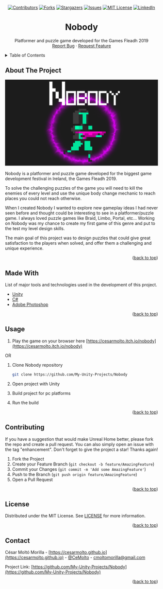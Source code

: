 <div id="top"></div>

<!-- PROJECT SHIELDS -->
<div align="center">

[![Contributors][contributors-shield]][contributors-url]
[![Forks][forks-shield]][forks-url]
[![Stargazers][stars-shield]][stars-url]
[![Issues][issues-shield]][issues-url]
[![MIT License][license-shield]][license-url]
[![LinkedIn][linkedin-shield]][linkedin-url]

</div>


<!-- PROJECT LOGO -->
<div align="center">

  <h1 align="center">Nobody</h1>

  <p align="center">
    Platformer and puzzle game developed for the Games Fleadh 2019
    <br />
    <a href="https://github.com/My-Unity-Projects/Nobody/issues">Report Bug</a>
    ·
    <a href="https://github.com/My-Unity-Projects/Nobody/issues">Request Feature</a>
  </p>
</div>


<!-- TABLE OF CONTENTS -->
<details>
  <summary>Table of Contents</summary>
  <ol>
    <li><a href="#about-the-project">About The Project</a></li>
    <li><a href="#made-with">Made With</a></li>
    <li><a href="#usage">Usage</a></li>
    <li><a href="#contributing">Contributing</a></li>
    <li><a href="#license">License</a></li>
    <li><a href="#contact">Contact</a></li>
  </ol>
</details>


<!-- ABOUT THE PROJECT -->
## About The Project

[![Product Name Screen Shot][product-cover]](https://github.com/My-Unity-Projects/Nobody)

Nobody is a platformer and puzzle game developed for the biggest game development festival 
in Ireland, the Games Fleadh 2019.

To solve the challenging puzzles of the game you will need to kill the enemies of every level 
and use the unique body change mechanic to reach places you could not reach otherwise. 

When I created Nobody I wanted to explore new gameplay ideas I had never seen before and 
thought could be interesting to see in a platformer/puzzle game. I always loved puzzle 
games like Braid, Limbo, Portal, etc... Working on Nobody was my chance to create my first 
game of this genre and put to the test my level design skills.

The main goal of this project was to design puzzles that could give great satisfaction to the 
players when solved, and offer them a challenging and unique experience.

<p align="right">(<a href="#top">back to top</a>)</p>

<!-- MADE WITH -->
## Made With

List of major tools and technologies used in the development of this project.

* [Unity](https://unity.com)
* [C#](https://docs.microsoft.com/en-gb/dotnet/csharp/)
* [Adobe Photoshop](https://www.adobe.com/es/products/photoshop.html)

<p align="right">(<a href="#top">back to top</a>)</p>


<!-- USAGE -->
## Usage

1. Play the game on your browser here [https://cesarmolto.itch.io/nobody](https://cesarmolto.itch.io/nobody)

OR

1. Clone Nobody repository
   ```sh
   git clone https://github.com/My-Unity-Projects/Nobody
   ```

2. Open project with Unity

3. Build project for pc platforms

4. Run the build

<p align="right">(<a href="#top">back to top</a>)</p>


<!-- CONTRIBUTING -->
## Contributing

If you have a suggestion that would make Unreal Home better, please fork the repo and create a pull request. You can also simply open an issue with the tag "enhancement". Don't forget to give the project a star! Thanks again!

1. Fork the Project
2. Create your Feature Branch (`git checkout -b feature/AmazingFeature`)
3. Commit your Changes (`git commit -m 'Add some AmazingFeature'`)
4. Push to the Branch (`git push origin feature/AmazingFeature`)
5. Open a Pull Request

<p align="right">(<a href="#top">back to top</a>)</p>


<!-- LICENSE -->
## License

Distributed under the MIT License. See [LICENSE](https://github.com/My-Unity-Projects/Nobody/blob/main/LICENSE.txt) for more information.

<p align="right">(<a href="#top">back to top</a>)</p>


<!-- CONTACT -->
## Contact

César Moltó Morilla - [https://cesarmolto.github.io](https://cesarmolto.github.io) - [@CeMolto](https://twitter.com/CeMolto) - cmoltomorilla@gmail.com

Project Link: [https://github.com/My-Unity-Projects/Nobody](https://github.com/My-Unity-Projects/Nobody)

<p align="right">(<a href="#top">back to top</a>)</p>


<!-- MARKDOWN LINKS & IMAGES -->
<!-- https://www.markdownguide.org/basic-syntax/#reference-style-links -->
[contributors-shield]: https://img.shields.io/github/contributors/My-Unity-Projects/Nobody.svg?style=for-the-badge
[contributors-url]: https://github.com/My-Unity-Projects/Nobody/graphs/contributors
[forks-shield]: https://img.shields.io/github/forks/My-Unity-Projects/Nobody.svg?style=for-the-badge
[forks-url]: https://github.com/My-Unity-Projects/Nobody/network/members
[stars-shield]: https://img.shields.io/github/stars/My-Unity-Projects/Nobody.svg?style=for-the-badge
[stars-url]: https://github.com/My-Unity-Projects/Nobody/stargazers
[issues-shield]: https://img.shields.io/github/issues/My-Unity-Projects/Nobody.svg?style=for-the-badge
[issues-url]: https://github.com/My-Unity-Projects/Nobody/issues
[license-shield]: https://img.shields.io/github/license/My-Unity-Projects/Nobody.svg?style=for-the-badge
[license-url]: https://github.com/My-Unity-Projects/Nobody/blob/main/LICENSE.txt
[linkedin-shield]: https://img.shields.io/badge/-LinkedIn-black.svg?style=for-the-badge&logo=linkedin&colorB=555
[linkedin-url]: https://www.linkedin.com/in/cesar-molto-morilla
[product-cover]: images/cover.png
